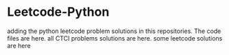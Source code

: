 # Leetcode-Python
adding the python leetcode problem solutions in this repositories. 
The code files are here.
all CTCI problems solutions are here.
some leetcode solutions are here




































































































































































































































































































































































































































































































































































































































































































































































































































































































































































































































































































































